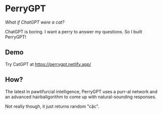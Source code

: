 # PerryGPT
*What if ChatGPT were a cat?*

ChatGPT is boring. I want a perry to answer my questions. So I built PerryGPT!

## Demo
Try CatGPT at https://perrygpt.netlify.app/

## How?
The latest in pawtifurcial intelligence, PerryGPT uses a purr-al network and an advanced hairballgorithm to come up with natural-sounding responses.

Not really though, it just returns random "cặc". 
